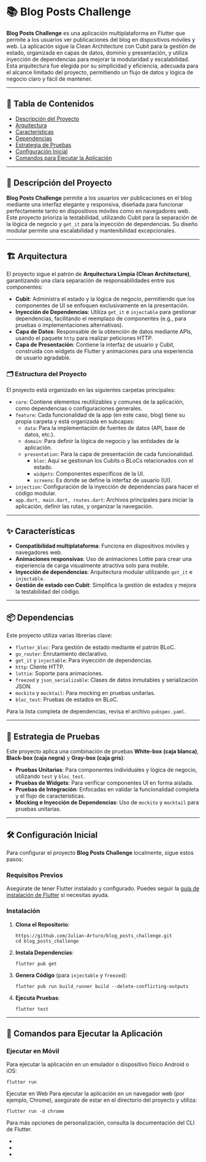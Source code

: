# 📚 Blog Posts Challenge

**Blog Posts Challenge**  es una aplicación multiplataforma en Flutter que permite a los usuarios ver publicaciones del blog en dispositivos móviles y web. La aplicación sigue la Clean Architecture con Cubit para la gestión de estado, organizada en capas de datos, dominio y presentación, y utiliza inyección de dependencias para mejorar la modularidad y escalabilidad. Esta arquitectura fue elegida por su simplicidad y eficiencia, adecuada para el alcance limitado del proyecto, permitiendo un flujo de datos y lógica de negocio claro y fácil de mantener.

---

## 📑 Tabla de Contenidos
- [Descripción del Proyecto](#-descripción-del-proyecto)
- [Arquitectura](#-arquitectura)
- [Características](#-características)
- [Dependencias](#-dependencias)
- [Estrategia de Pruebas](#-estrategia-de-pruebas)
- [Configuración Inicial](#-configuración-inicial)
- [Comandos para Ejecutar la Aplicación](#-comandos-para-ejecutar-la-aplicación)

---

## 📝 Descripción del Proyecto

**Blog Posts Challenge** permite a los usuarios ver publicaciones en el blog mediante una interfaz elegante y responsiva, diseñada para funcionar perfectamente tanto en dispositivos móviles como en navegadores web. Este proyecto prioriza la testabilidad, utilizando Cubit para la separación de la lógica de negocio y `get_it` para la inyección de dependencias. Su diseño modular permite una escalabilidad y mantenibilidad excepcionales.

---

## 🏗️ Arquitectura

El proyecto sigue el patrón de **Arquitectura Limpia (Clean Architecture)**, garantizando una clara separación de responsabilidades entre sus componentes:

- **Cubit**: Administra el estado y la lógica de negocio, permitiendo que los componentes de UI se enfoquen exclusivamente en la presentación.
- **Inyección de Dependencias**: Utiliza `get_it` e `injectable` para gestionar dependencias, facilitando el reemplazo de componentes (e.g., para pruebas o implementaciones alternativas).
- **Capa de Datos**: Responsable de la obtención de datos mediante APIs, usando el paquete  `http` para realizar peticiones HTTP.
- **Capa de Presentación**: Contiene la interfaz de usuario y Cubit, construida con widgets de Flutter y animaciones para una experiencia de usuario agradable.

### 🗂️ Estructura del Proyecto

El proyecto está organizado en las siguientes carpetas principales:
 
- `core`: Contiene elementos reutilizables y comunes de la aplicación, como dependencias o configuraciones generales.
- `feature`: Cada funcionalidad de la app (en este caso, blog) tiene su propia carpeta y está organizada en subcapas:
   - `data`: Para la implementación de fuentes de datos (API, base de datos, etc.).
   - `domain`: Para definir la lógica de negocio y las entidades de la aplicación.
   - `presentation`: Para la capa de presentación de cada funcionalidad.
       - `bloc`: Aquí se gestionan los Cubits o BLoCs relacionados con el estado.
       - `widgets`: Componentes específicos de la UI.
       - `screens`:  Es donde se define la interfaz de usuario (UI).
- `injection`: Configuración de la inyección de dependencias para hacer el código modular.
- `app.dart, main.dart, routes.dart`: Archivos principales para iniciar la aplicación, definir las rutas, y organizar la navegación.

---


## ✨ Características

- **Compatibilidad multiplataforma**: Funciona en dispositivos móviles y navegadores web.
- **Animaciones responsivas**: Uso de animaciones Lottie para crear una experiencia de carga visualmente atractiva solo para mobile.
- **Inyección de dependencias**: Arquitectura modular utilizando `get_it` e `injectable`.
- **Gestión de estado con Cubit**: Simplifica la gestión de estados y mejora la testabilidad del código.

---

## 📦 Dependencias

Este proyecto utiliza varias librerías clave:

- `flutter_bloc`: Para gestión de estado mediante el patrón BLoC.
- `go_router`: Enrutamiento declarativo.
- `get_it` y `injectable`: Para inyección de dependencias.
- `http`: Cliente HTTP.
- `lottie`: Soporte para animaciones.
- `freezed` y `json_serializable`: Clases de datos inmutables y serialización JSON.
- `mockito` y `mocktail`: Para mocking en pruebas unitarias.
- `bloc_test`: Pruebas de estados en BLoC.

Para la lista completa de dependencias, revisa el archivo `pubspec.yaml`.

---

## 🧪 Estrategia de Pruebas

Este proyecto aplica una combinación de pruebas **White-box (caja blanca)**, **Black-box (caja negra)** y **Gray-box (caja gris)**:

- **Pruebas Unitarias**: Para componentes individuales y lógica de negocio, utilizando `test` y `bloc_test`.
- **Pruebas de Widgets**: Para verificar componentes UI en forma aislada.
- **Pruebas de Integración**: Enfocadas en validar la funcionalidad completa y el flujo de características.
- **Mocking e Inyección de Dependencias**: Uso de `mockito` y `mocktail` para pruebas unitarias.

---

## 🛠️ Configuración Inicial

Para configurar el proyecto **Blog Posts Challenge** localmente, sigue estos pasos:

### Requisitos Previos
Asegúrate de tener Flutter instalado y configurado. Puedes seguir la [guía de instalación de Flutter](https://flutter.dev/docs/get-started/install) si necesitas ayuda.

### Instalación

1. **Clona el Repositorio**:

    ```
    https://github.com/Julian-Arturo/blog_posts_challenge.git
    cd blog_posts_challenge
    ```

2. **Instala Dependencias**:

    ```
    flutter pub get
    ```

3. **Genera Código** (para `injectable` y `freezed`):

    ```
    flutter pub run build_runner build --delete-conflicting-outputs
    ```

4. **Ejecuta Pruebas**:

    ```
    flutter test
    ```

---

## 🚀 Comandos para Ejecutar la Aplicación

### Ejecutar en Móvil
Para ejecutar la aplicación en un emulador o dispositivo físico Android o iOS:

    flutter run


Ejecutar en Web
Para ejecutar la aplicación en un navegador web (por ejemplo, Chrome), asegúrate de estar en el directorio del proyecto y utiliza:

    flutter run -d chrome


Para más opciones de personalización, consulta la documentación del CLI de Flutter.

-
-
-